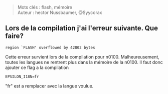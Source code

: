 > Mots clés : flash, mémoire  
Auteur : hector Nussbaumer, @Syycorax
## Lors de la compilation j'ai l'erreur suivante. Que faire?

```
region `FLASH' overflowed by 42802 bytes
```
Cette erreur survient lors de la compilation pour n0100. Malheureusement, toutes les langues ne rentrent plus dans la mémoire de la n0100. Il faut donc ajouter ce flag a la compilation
```
EPSILON_I18N=fr
```
"fr" est a remplacer avec la langue voulue.
